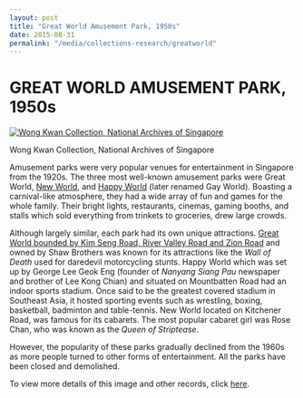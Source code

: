 ```yaml
---
layout: post
title: "Great World Amusement Park, 1950s"
date: 2015-08-31
permalink: "/media/collections-research/greatworld"
---
```


# GREAT WORLD AMUSEMENT PARK, 1950s

[![Wong Kwan Collection, National Archives of Singapore](http://www.nas.gov.sg/blogs/archivistpick/wp-content/uploads/2015/08/2015-08-28-L.jpg)](http://www.nas.gov.sg/blogs/archivistpick/wp-content/uploads/2015/08/2015-08-28-L.jpg)

Wong Kwan Collection, National Archives of Singapore

Amusement parks were very popular venues for entertainment in Singapore from the 1920s. The three most well-known amusement parks were Great World, [New World](http://www.nas.gov.sg/archivesonline/photographs/record-details/879275a5-1162-11e3-83d5-0050568939ad), and [Happy World](http://www.nas.gov.sg/archivesonline/photographs/record-details/d4ba43c8-1161-11e3-83d5-0050568939ad) (later renamed Gay World). Boasting a carnival-like atmosphere, they had a wide array of fun and games for the whole family. Their bright lights, restaurants, cinemas, gaming booths, and stalls which sold everything from trinkets to groceries, drew large crowds.

Although largely similar, each park had its own unique attractions. [Great World bounded by Kim Seng Road, River Valley Road and Zion Road](http://www.nas.gov.sg/archivesonline/maps_building_plans/record-details/f8d36646-115c-11e3-83d5-0050568939ad) and owned by Shaw Brothers was known for its attractions like the *Wall of Death* used for daredevil motorcycling stunts. Happy World which was set up by George Lee Geok Eng (founder of *Nanyang Siang Pau* newspaper and brother of Lee Kong Chian) and situated on Mountbatten Road had an indoor sports stadium. Once said to be the greatest covered stadium in Southeast Asia, it hosted sporting events such as wrestling, boxing, basketball, badminton and table-tennis. New World located on Kitchener Road, was famous for its cabarets. The most popular cabaret girl was Rose Chan, who was known as the *Queen of Striptease*.

However, the popularity of these parks gradually declined from the 1960s as more people turned to other forms of entertainment. All the parks have been closed and demolished.

To view more details of this image and other records, click [here](http://www.nas.gov.sg/archivesonline/photographs/record-details/d40af13f-1161-11e3-83d5-0050568939ad).